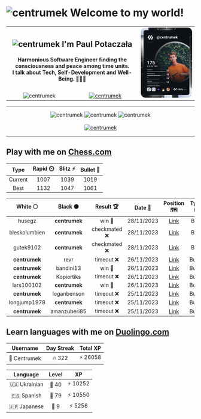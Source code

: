 <h1>
  <img
    src="https://emojis.slackmojis.com/emojis/images/1531849430/4246/blob-sunglasses.gif"
    width="30"
    alt="centrumek"
  />
  Welcome to my world!
</h1>

<table>
  <tbody>
    <tr>
      <td align="center" width="70%" colspan="2">
        <h2>
          <img
            src="https://raw.githubusercontent.com/MartinHeinz/MartinHeinz/master/wave.gif"
            width="30px"
            alt="centrumek"
          />
          I'm Paul Potaczała
        </h2>
        <h4>
          Harmonious Software Engineer finding the consciousness and peace among time units.
          <br/>
          I talk about Tech, Self-Development and Well-Being. 🌿🧘🚀
        </h4>
      </td>
      <td width="30%" rowspan="2">
        <a href="https://app.daily.dev/centrumek">
          <img
            src="./devcard.svg"
            alt="centrumek"
          />
        </a>
      </td>
    </tr>
    <tr align="center">
      <td>
        <img
          src="https://komarev.com/ghpvc/?username=centrumek&label=visitors&color=0e75b6&style=flat"
          alt="centrumek"
        >
      </td>
      <td>
        <a href="https://stackoverflow.com/users/14496012/centrumek">
          <img
            src="https://stackoverflow.com/users/flair/14496012.png?theme=dark"
            alt="centrumek"
          >
        </a>
      </td>
    </tr>
  </tbody>
</table>

---
<div align="center">
  <img 
    src="https://github-readme-stats.vercel.app/api?username=centrumek&show_icons=true&count_private=true&theme=dark&hide_border=true&hide=issues,contribs&bg_color=00000000"
    alt="centrumek"
  />
  <img
    src="https://github-readme-stats.vercel.app/api/top-langs/?username=centrumek&layout=compact&hide_border=true&theme=dark&bg_color=00000000&langs_count=6&exclude_repo=air-statistic-app"
    alt="centrumek"
  />
  <img 
    src="https://github-readme-streak-stats.herokuapp.com?user=centrumek&theme=dark&hide_border=true&background=FFFFFF00"
    alt="centrumek"
  />
  <br/>
  <br/>
  <a href="https://www.buymeacoffee.com/centrumek">
    <img
      src="https://cdn.buymeacoffee.com/buttons/v2/default-orange.png"
      height="50"
      width="210"
      alt="centrumek"
    />
  </a>
</div>

---

## Play with me on [Chess.com](https://www.chess.com/member/centrumek)

<div align="center">
<!--START_SECTION:chessStats-->
<!-- Automatically generated with https://github.com/Balastrong/chess-stats-action -->

| Type | Rapid ⏲️ | Blitz ⚡ | Bullet 🔫 |
|:---:|:---:|:---:|:---:|
| Current | 1007 | 1039 | 1019 |
| Best | 1132 | 1047 | 1061 |

| White ⚪ | Black ⚫ | Result 🏆 | Date 📅 | Position 🗺️ | Type 🕕 |
|:---:|:---:|:---:|:---:|:---:|:---:|
| husegz | **centrumek** | win 🥇 | 28/11/2023 | <a href="http://www.ee.unb.ca/cgi-bin/tervo/fen.pl?select=8/8/8/1p1bR3/p2P2rk/P6P/1P4P1/6K1 w - -">Link</a> | Blitz |
| bleskolumbien | **centrumek** | checkmated ❌ | 28/11/2023 | <a href="http://www.ee.unb.ca/cgi-bin/tervo/fen.pl?select=R7/2Q5/k7/2p5/p1Pp4/1P1N4/2K5/8 b - -">Link</a> | Blitz |
| gutek9102 | **centrumek** | checkmated ❌ | 28/11/2023 | <a href="http://www.ee.unb.ca/cgi-bin/tervo/fen.pl?select=r1b5/ppp5/4pRQp/3pP1k1/6p1/2P3P1/P1P1P1B1/6K1 b - -">Link</a> | Blitz |
| **centrumek** | revr | timeout ❌ | 26/11/2023 | <a href="http://www.ee.unb.ca/cgi-bin/tervo/fen.pl?select=8/5p2/4k1p1/1pB1P3/4p1K1/P4r2/2r5/8 w - -">Link</a> | Bullet |
| **centrumek** | bandini13 | win 🥇 | 26/11/2023 | <a href="http://www.ee.unb.ca/cgi-bin/tervo/fen.pl?select=6k1/6p1/2p4p/2pp4/P1b5/2Q1P1q1/1K6/6R1 b - -">Link</a> | Bullet |
| **centrumek** | Kopiertiks | timeout ❌ | 26/11/2023 | <a href="http://www.ee.unb.ca/cgi-bin/tervo/fen.pl?select=8/p1p5/P5k1/1KP4p/7p/3q4/8/2Q5 w - -">Link</a> | Bullet |
| lars100102 | **centrumek** | win 🥇 | 26/11/2023 | <a href="http://www.ee.unb.ca/cgi-bin/tervo/fen.pl?select=r2k1b1r/ppp2p2/4bn1p/4p1p1/4P3/2N2PB1/PPP3PP/R3KB1R w KQ -">Link</a> | Bullet |
| **centrumek** | loganbenson | timeout ❌ | 25/11/2023 | <a href="http://www.ee.unb.ca/cgi-bin/tervo/fen.pl?select=8/5pkp/6p1/3K1p2/4rP2/8/P7/8 w - -">Link</a> | Bullet |
| longjump1978 | **centrumek** | timeout ❌ | 25/11/2023 | <a href="http://www.ee.unb.ca/cgi-bin/tervo/fen.pl?select=8/2r5/8/p3P1R1/P2PKP2/8/5k2/8 b - -">Link</a> | Bullet |
| **centrumek** | amanzuberi85 | timeout ❌ | 25/11/2023 | <a href="http://www.ee.unb.ca/cgi-bin/tervo/fen.pl?select=8/1p4pp/1p6/8/3pk3/3N4/8/4K3 w - -">Link</a> | Bullet |

<!--END_SECTION:chessStats-->
</div>

## Learn languages with me on [Duolingo.com](https://www.duolingo.com/profile/Centrumek)

<div align="center">
<!--START_SECTION:duolingoStats-->
<!-- Automatically generated with https://github.com/centrumek/duolingo-readme-stats-->

| Username | Day Streak | Total XP |
|:---:|:---:|:---:|
| 👤 Centrumek | 🔥 322 | ⚡ 26058 |

| Language | Level | XP |
|:---:|:---:|:---:|
| 🇺🇦 Ukrainian | 👑 40 | ⚡ 10252 |
| 🇪🇸 Spanish | 👑 79 | ⚡ 10550 |
| 🇯🇵 Japanese | 👑 9 | ⚡ 5256 |

<!--END_SECTION:duolingoStats-->
</div>
<!--
**centrumek/centrumek** is a ✨ _special_ ✨ repository because its `README.md` (this file) appears on your GitHub profile.

Here are some ideas to get you started:

- 🔭 I’m currently working on ...
- 🌱 I’m currently learning ...
- 👯 I’m looking to collaborate on ...
- 🤔 I’m looking for help with ...
- 💬 Ask me about ...
- 📫 How to reach me: ...
- 😄 Pronouns: ...
- ⚡ Fun fact: ...
-->
